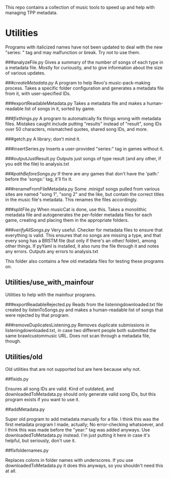 This repo contains a collection of music tools to speed up and help with managing TPP metadata. 

# Utilities

Programs with italicized names have not been updated to deal with the new "series: " tag and may malfunction or break. Try not to use them.

###analyzeFile.py
Gives a summary of the number of songs of each type in a metadata file. Mostly for curiousity, and to give information about the size of various updates.

###*createMetadata.py*
A program to help Revo's music-pack-making process. Takes a specific folder configuration and generates a metadata file from it, with user-specified IDs.

###exportReadableMetadata.py
Takes a metadata file and makes a human-readable list of songs in it, sorted by game.

###*fixthings.py*
A program to automatically fix things wrong with metadata files. Mistakes caught include putting "results" instead of "result", song IDs over 50 characters, mismatched quotes, shared song IDs, and more.

###getch.py
A library; don't mind it.

###insertSeries.py
Inserts a user-provided "series:" tag in games without it.

###outputJustResult.py
Outputs just songs of type result (and any other, if you edit the file) to analysis.txt

###*pathBeforeSongs.py*
If there are any games that don't have the 'path:' before the 'songs:' tag, it'll fix it.

###renameFromFileMetadata.py
Some .minigsf songs pulled from various sites are named "song 1", "song 2" and the like, but contain the correct titles in the music file's metadata. This renames the files accordingly.

###splitFile.py
When musicCat is done, use this. Takes a monolithic metadata file and autogenerates the per-folder metadata files for each game, creating and placing them in the appropriate folders.

###*verifyAllSongs.py*
Very useful. Checker for metadata files to ensure that everything is valid. This ensures that no songs are missing a type, and that every song has a BRSTM file (but only if there's an other/ folder), among other things. If pyYaml is installed, it also runs the file through it and notes any errors. Outputs any errors to analysis.txt

This folder also contains a few old metadata files for testing these programs on.

## Utilities/use_with_mainfour

Utilities to help with the mainfour programs.

###exportReadableRejected.py
Reads from the listeningdownloaded.txt file created by listenToSongs.py and makes a human-readable list of songs that were rejected by that program.

###removeDuplicatesListening.py
Removes duplicate submissions in listeningdownloaded.txt, in case two different people both submitted the same brawlcustommusic URL. Does not scan through a metadata file, though.

## Utilities/old

Old utilities that are not supported but are here because why not.

##fixids.py

Ensures all song IDs are valid. Kind of outdated, and downloadedToMetadata.py should only generate valid song IDs, but this program exists if you want to use it.

##addMetadata.py

Super old program to add metadata manually for a file. I think this was the first metadata program I made, actually; No error-checking whatsoever, and I think this was made before the "year:" tag was added anyways. Use downloadedToMetadata.py instead. I'm just putting it here in case it's helpful, but seriously, don't use it.

##fixfoldernames.py

Replaces colons in folder names with underscores. If you use downloadedToMetadata.py it does this anyways, so you shouldn't need this at all.
